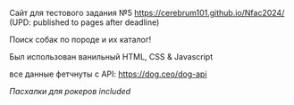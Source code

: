 Сайт для тестового задания №5
https://cerebrum101.github.io/Nfac2024/ (UPD: published to pages after deadline) 

Поиск собак по породе и их каталог!

Был использован ванильный HTML, CSS & Javascript

все данные фетчнуты с API: https://dog.ceo/dog-api

_Пасхалки для рокеров included_
